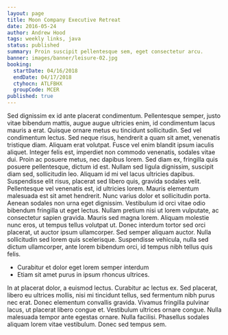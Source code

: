 ```yaml
---
layout: page
title: Moon Company Executive Retreat
date: 2016-05-24
author: Andrew Hood
tags: weekly links, java
status: published
summary: Proin suscipit pellentesque sem, eget consectetur arcu.
banner: images/banner/leisure-02.jpg
booking:
  startDate: 04/16/2018
  endDate: 04/17/2018
  ctyhocn: ATLFBHX
  groupCode: MCER
published: true
---
```

Sed dignissim ex id ante placerat condimentum. Pellentesque semper, justo vitae bibendum mattis, augue augue ultricies enim, id condimentum lacus mauris a erat. Quisque ornare metus eu tincidunt sollicitudin. Sed vel condimentum lectus. Sed neque risus, hendrerit a quam sit amet, venenatis tristique diam. Aliquam erat volutpat. Fusce vel enim blandit ipsum iaculis aliquet. Integer felis est, imperdiet non commodo venenatis, sodales vitae dui. Proin ac posuere metus, nec dapibus lorem. Sed diam ex, fringilla quis posuere pellentesque, dictum id est.
Nullam sed ligula dignissim, suscipit diam sed, sollicitudin leo. Aliquam id mi vel lacus ultricies dapibus. Suspendisse elit risus, placerat sed libero quis, gravida sodales velit. Pellentesque vel venenatis est, id ultricies lorem. Mauris elementum malesuada est sit amet hendrerit. Nunc varius dolor et sollicitudin porta. Aenean sodales non urna eget dignissim. Vestibulum id orci vitae odio bibendum fringilla ut eget lectus. Nullam pretium nisi ut lorem vulputate, ac consectetur sapien gravida. Mauris sed magna lorem. Aliquam molestie nunc eros, ut tempus tellus volutpat ut. Donec interdum tortor sed orci placerat, ut auctor ipsum ullamcorper. Sed semper aliquam auctor. Nulla sollicitudin sed lorem quis scelerisque. Suspendisse vehicula, nulla sed dictum ullamcorper, ante lorem bibendum orci, id tempus nibh tellus quis felis.

* Curabitur et dolor eget lorem semper interdum
* Etiam sit amet purus in ipsum rhoncus ultrices.

In at placerat dolor, a euismod lectus. Curabitur ac lectus ex. Sed placerat, libero eu ultrices mollis, nisi mi tincidunt tellus, sed fermentum nibh purus nec erat. Donec elementum convallis gravida. Vivamus fringilla pulvinar lacus, ut placerat libero congue et. Vestibulum ultrices ornare congue. Nulla malesuada tempor ante egestas ornare. Nulla facilisi. Phasellus sodales aliquam lorem vitae vestibulum. Donec sed tempus sem.
